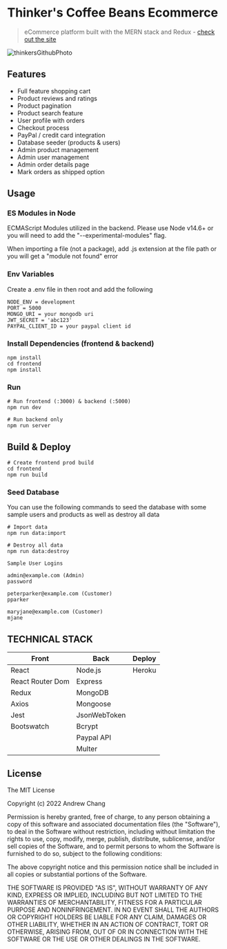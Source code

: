 # Thinker's Coffee Beans Ecommerce

> eCommerce platform built with the MERN stack and Redux - [check out the site](https://thinkers-coffee-beans.herokuapp.com/)

![thinkersGithubPhoto](https://user-images.githubusercontent.com/86252224/194432439-c5cc872b-e325-4e03-9d29-f602c2e0e7cb.png)

## Features

- Full feature shopping cart
- Product reviews and ratings
- Product pagination
- Product search feature
- User profile with orders
- Checkout process
- PayPal / credit card integration
- Database seeder (products & users)
- Admin product management
- Admin user management
- Admin order details page
- Mark orders as shipped option

## Usage

### ES Modules in Node

ECMAScript Modules utilized in the backend. Please use Node v14.6+ or you will need to add the "--experimental-modules" flag.

When importing a file (not a package), add .js extension at the file path or you will get a "module not found" error

### Env Variables

Create a .env file in then root and add the following

```
NODE_ENV = development
PORT = 5000
MONGO_URI = your mongodb uri
JWT_SECRET = 'abc123'
PAYPAL_CLIENT_ID = your paypal client id
```

### Install Dependencies (frontend & backend)

```
npm install
cd frontend
npm install
```

### Run

```
# Run frontend (:3000) & backend (:5000)
npm run dev

# Run backend only
npm run server
```

## Build & Deploy

```
# Create frontend prod build
cd frontend
npm run build
```

### Seed Database

You can use the following commands to seed the database with some sample users and products as well as destroy all data

```
# Import data
npm run data:import

# Destroy all data
npm run data:destroy
```

```
Sample User Logins

admin@example.com (Admin)
password

peterparker@example.com (Customer)
pparker

maryjane@example.com (Customer)
mjane
```

## TECHNICAL STACK

| Front            | Back         | Deploy    |
| ---------------- | ------------ | --------- |
| React            | Node.js      | Heroku    |
| React Router Dom | Express      |           |
| Redux            | MongoDB      |           |
| Axios            | Mongoose     |           |
| Jest             | JsonWebToken |           |
| Bootswatch       | Bcrypt       |           |
|                  | Paypal API   |           |
|                  | Multer       |           |

## License

The MIT License

Copyright (c) 2022 Andrew Chang

Permission is hereby granted, free of charge, to any person obtaining a copy
of this software and associated documentation files (the "Software"), to deal
in the Software without restriction, including without limitation the rights
to use, copy, modify, merge, publish, distribute, sublicense, and/or sell
copies of the Software, and to permit persons to whom the Software is
furnished to do so, subject to the following conditions:

The above copyright notice and this permission notice shall be included in
all copies or substantial portions of the Software.

THE SOFTWARE IS PROVIDED "AS IS", WITHOUT WARRANTY OF ANY KIND, EXPRESS OR
IMPLIED, INCLUDING BUT NOT LIMITED TO THE WARRANTIES OF MERCHANTABILITY,
FITNESS FOR A PARTICULAR PURPOSE AND NONINFRINGEMENT. IN NO EVENT SHALL THE
AUTHORS OR COPYRIGHT HOLDERS BE LIABLE FOR ANY CLAIM, DAMAGES OR OTHER
LIABILITY, WHETHER IN AN ACTION OF CONTRACT, TORT OR OTHERWISE, ARISING FROM,
OUT OF OR IN CONNECTION WITH THE SOFTWARE OR THE USE OR OTHER DEALINGS IN
THE SOFTWARE.
